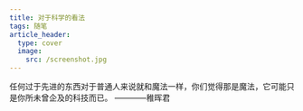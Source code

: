 ```yaml
---
title: 对于科学的看法
tags: 随笔
article_header:
  type: cover
  image:
    src: /screenshot.jpg
---
```


任何过于先进的东西对于普通人来说就和魔法一样，你们觉得那是魔法，它可能只是你所未曾企及的科技而已。   ————稚晖君
